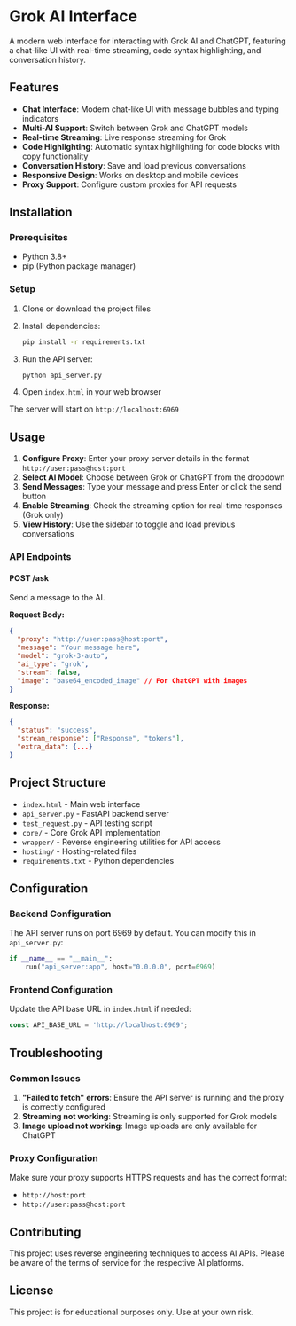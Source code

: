 # Grok AI Interface

A modern web interface for interacting with Grok AI and ChatGPT, featuring a chat-like UI with real-time streaming, code syntax highlighting, and conversation history.

## Features

- **Chat Interface**: Modern chat-like UI with message bubbles and typing indicators
- **Multi-AI Support**: Switch between Grok and ChatGPT models
- **Real-time Streaming**: Live response streaming for Grok
- **Code Highlighting**: Automatic syntax highlighting for code blocks with copy functionality
- **Conversation History**: Save and load previous conversations
- **Responsive Design**: Works on desktop and mobile devices
- **Proxy Support**: Configure custom proxies for API requests

## Installation

### Prerequisites

- Python 3.8+
- pip (Python package manager)

### Setup

1. Clone or download the project files
2. Install dependencies:
   ```bash
   pip install -r requirements.txt
   ```

3. Run the API server:
   ```bash
   python api_server.py
   ```

4. Open `index.html` in your web browser

The server will start on `http://localhost:6969`

## Usage

1. **Configure Proxy**: Enter your proxy server details in the format `http://user:pass@host:port`
2. **Select AI Model**: Choose between Grok or ChatGPT from the dropdown
3. **Send Messages**: Type your message and press Enter or click the send button
4. **Enable Streaming**: Check the streaming option for real-time responses (Grok only)
5. **View History**: Use the sidebar to toggle and load previous conversations

### API Endpoints

#### POST /ask
Send a message to the AI.

**Request Body:**
```json
{
  "proxy": "http://user:pass@host:port",
  "message": "Your message here",
  "model": "grok-3-auto",
  "ai_type": "grok",
  "stream": false,
  "image": "base64_encoded_image" // For ChatGPT with images
}
```

**Response:**
```json
{
  "status": "success",
  "stream_response": ["Response", "tokens"],
  "extra_data": {...}
}
```

## Project Structure

- `index.html` - Main web interface
- `api_server.py` - FastAPI backend server
- `test_request.py` - API testing script
- `core/` - Core Grok API implementation
- `wrapper/` - Reverse engineering utilities for API access
- `hosting/` - Hosting-related files
- `requirements.txt` - Python dependencies

## Configuration

### Backend Configuration

The API server runs on port 6969 by default. You can modify this in `api_server.py`:

```python
if __name__ == "__main__":
    run("api_server:app", host="0.0.0.0", port=6969)
```

### Frontend Configuration

Update the API base URL in `index.html` if needed:

```javascript
const API_BASE_URL = 'http://localhost:6969';
```

## Troubleshooting

### Common Issues

1. **"Failed to fetch" errors**: Ensure the API server is running and the proxy is correctly configured
2. **Streaming not working**: Streaming is only supported for Grok models
3. **Image upload not working**: Image uploads are only available for ChatGPT

### Proxy Configuration

Make sure your proxy supports HTTPS requests and has the correct format:
- `http://host:port`
- `http://user:pass@host:port`

## Contributing

This project uses reverse engineering techniques to access AI APIs. Please be aware of the terms of service for the respective AI platforms.

## License

This project is for educational purposes only. Use at your own risk.
